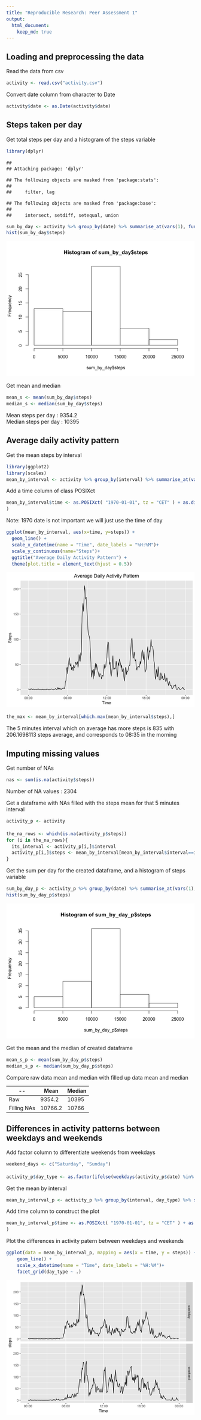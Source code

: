 ```yaml
---
title: "Reproducible Research: Peer Assessment 1"
output: 
  html_document:
    keep_md: true
---
```

<style type="text/css">
.table {

    width: 40%;

}
</style>

## Loading and preprocessing the data  
Read the data from csv  

```r
activity <- read.csv("activity.csv")
```
Convert date column from character to Date

```r
activity$date <- as.Date(activity$date)
```

## Steps taken per day

Get total steps per day and a histogram of the steps variable

```r
library(dplyr)
```

```
## 
## Attaching package: 'dplyr'
```

```
## The following objects are masked from 'package:stats':
## 
##     filter, lag
```

```
## The following objects are masked from 'package:base':
## 
##     intersect, setdiff, setequal, union
```

```r
sum_by_day <- activity %>% group_by(date) %>% summarise_at(vars(1), funs(sum(., na.rm=TRUE)))
hist(sum_by_day$steps)
```

![](PA1_template_files/figure-html/unnamed-chunk-3-1.png)<!-- -->

Get mean and median  

```r
mean_s <- mean(sum_by_day$steps)
median_s <- median(sum_by_day$steps)
```

Mean steps per day : 9354.2  
Median steps per day :  10395

## Average daily activity pattern

Get the mean steps by interval  

```r
library(ggplot2)
library(scales)
mean_by_interval <- activity %>% group_by(interval) %>% summarise_at(vars(1), funs(mean(., na.rm=TRUE)))  
```

Add a time column of class POSIXct

```r
mean_by_interval$time <- as.POSIXct( "1970-01-01", tz = "CET" ) + as.difftime( floor(mean_by_interval$interval/100)*60+mean_by_interval$interval %% 100, units="mins"
)
```
Note: 1970 date is not important we will just use the time of day  



```r
ggplot(mean_by_interval, aes(x=time, y=steps)) +
  geom_line() +
  scale_x_datetime(name = "Time", date_labels = "%H:%M")+
  scale_y_continuous(name="Steps")+
  ggtitle("Average Daily Activity Pattern") +
  theme(plot.title = element_text(hjust = 0.5))
```

![](PA1_template_files/figure-html/unnamed-chunk-7-1.png)<!-- -->

```r
the_max <- mean_by_interval[which.max(mean_by_interval$steps),]
```

The 5 minutes interval which on average has more steps is 835 with 206.1698113 steps average, and corresponds to 08:35 in the morning

## Imputing missing values

Get number of NAs   

```r
nas <- sum(is.na(activity$steps))
```

Number of NA values : 2304  


Get a dataframe with NAs filled with the steps mean for that 5 minutes interval

```r
activity_p <- activity

the_na_rows <- which(is.na(activity_p$steps))
for (i in the_na_rows){
  its_interval <- activity_p[i,]$interval
  activity_p[i,]$steps <- mean_by_interval[mean_by_interval$interval==its_interval,]$steps
}
```


Get the sum per day for the created dataframe, and a histogram of steps variable  

```r
sum_by_day_p <- activity_p %>% group_by(date) %>% summarise_at(vars(1), funs(sum(., na.rm=TRUE)))
hist(sum_by_day_p$steps)
```

![](PA1_template_files/figure-html/unnamed-chunk-10-1.png)<!-- -->

Get the mean and the median of created dataframe  

```r
mean_s_p <- mean(sum_by_day_p$steps)
median_s_p <- median(sum_by_day_p$steps)
```

Compare raw data mean and median with filled up data mean and median  

-- | Mean | Median |
-- | -- | -- |
Raw | 9354.2 | 10395 |
Filling NAs | 10766.2 | 10766 |



## Differences in activity patterns between weekdays and weekends

Add factor column to differentiate weekends from weekdays  

```r
weekend_days <- c("Saturday", "Sunday")

activity_p$day_type <- as.factor(ifelse(weekdays(activity_p$date) %in% weekend_days, "weekend", "weekday"))
```

Get the mean by interval  

```r
mean_by_interval_p <- activity_p %>% group_by(interval, day_type) %>% summarise_at(vars(1), funs(mean(., na.rm=TRUE)))
```

Add time column to construct the plot  

```r
mean_by_interval_p$time <- as.POSIXct( "1970-01-01", tz = "CET" ) + as.difftime( floor(mean_by_interval_p$interval/100)*60+mean_by_interval_p$interval %% 100, units="mins"
)
```


Plot the differences in activity patern between weekdays and weekends

```r
ggplot(data = mean_by_interval_p, mapping = aes(x = time, y = steps)) +
    geom_line() +
    scale_x_datetime(name = "Time", date_labels = "%H:%M")+
    facet_grid(day_type ~ .)
```

![](PA1_template_files/figure-html/unnamed-chunk-15-1.png)<!-- -->
